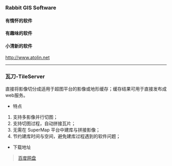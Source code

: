 ### Rabbit GIS Software ###
#### 有情怀的软件 ####
#### 有趣味的软件 ####
#### 小清新的软件 ####

http://www.atolin.net

---

### 瓦刀-TileServer ###

直接将影像切分成适用于超图平台的影像或地形缓存；缓存结果可用于直接发布成web服务。

  * 特点
  1. 支持多影像并行切图；
  1. 支持切图过程，自动拼接瓦片；
  1. 无需在 SuperMap 平台中建库与拼接影像；
  1. 节约建库时间与空间，避免建库过程遇到的软件问题；

  * 下载地址
> [百度网盘](http://pan.baidu.com/share/link?shareid=2219133347&uk=3257782496)